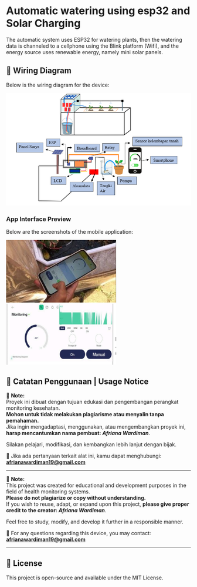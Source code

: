 # Automatic watering using esp32 and Solar Charging
The automatic system uses ESP32 for watering plants, then the watering data is channeled to a cellphone using the Blink platform (Wifi), and the energy source uses renewable energy, namely mini solar panels.

## 🔌 Wiring Diagram

Below is the wiring diagram for the device:

![Wiring Diagram](images/wiring.png)


### App Interface Preview

Below are the screenshots of the mobile application:

<img src="images/aplikasi.jpg" width="300"/> <img src="images/aplikasi2.jpg" width="300"/>


## 🙏 Catatan Penggunaan | Usage Notice

📌 **Note:**  
Proyek ini dibuat dengan tujuan edukasi dan pengembangan perangkat monitoring kesehatan.  
**Mohon untuk tidak melakukan plagiarisme atau menyalin tanpa pemahaman.**  
Jika ingin mengadaptasi, menggunakan, atau mengembangkan proyek ini, **harap mencantumkan nama pembuat: _Afriana Wardiman_**.

Silakan pelajari, modifikasi, dan kembangkan lebih lanjut dengan bijak.

📩 Jika ada pertanyaan terkait alat ini, kamu dapat menghubungi:  
**afrianawardiman19@gmail.com**

---

📌 **Note:**  
This project was created for educational and development purposes in the field of health monitoring systems.  
**Please do not plagiarize or copy without understanding.**  
If you wish to reuse, adapt, or expand upon this project, **please give proper credit to the creator: _Afriana Wardiman_**.

Feel free to study, modify, and develop it further in a responsible manner.

📩 For any questions regarding this device, you may contact:  
**afrianawardiman19@gmail.com**


---

## 📝 License

This project is open-source and available under the MIT License.



